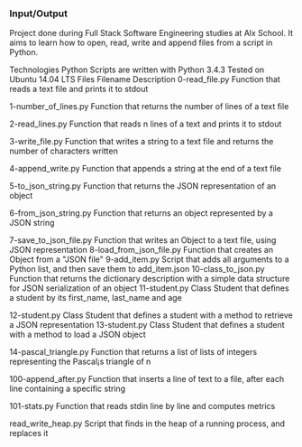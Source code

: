 ### Input/Output

Project done during Full Stack Software Engineering studies at Alx School. It aims to learn how to open, read, write and append files from a script in Python.

Technologies Python Scripts are written with Python 3.4.3 Tested on Ubuntu 14.04 LTS Files Filename Description 0-read_file.py Function that reads a text file and prints it to stdout

1-number_of_lines.py Function that returns the number of lines of a text file

2-read_lines.py Function that reads n lines of a text and prints it to stdout

3-write_file.py Function that writes a string to a text file and returns the number of characters written

4-append_write.py Function that appends a string at the end of a text file

5-to_json_string.py Function that returns the JSON representation of an object

6-from_json_string.py Function that returns an object represented by a JSON string

7-save_to_json_file.py Function that writes an Object to a text file, using JSON representation 8-load_from_json_file.py Function that creates an Object from a "JSON file" 9-add_item.py Script that adds all arguments to a Python list, and then save them to add_item.json 10-class_to_json.py Function that returns the dictionary description with a simple data structure for JSON serialization of an object 11-student.py Class Student that defines a student by its first_name, last_name and age

12-student.py Class Student that defines a student with a method to retrieve a JSON representation 13-student.py Class Student that defines a student with a method to load a JSON object

14-pascal_triangle.py Function that returns a list of lists of integers representing the Pascal¡s triangle of n

100-append_after.py Function that inserts a line of text to a file, after each line containing a specific string

101-stats.py Function that reads stdin line by line and computes metrics

read_write_heap.py Script that finds in the heap of a running process, and replaces it